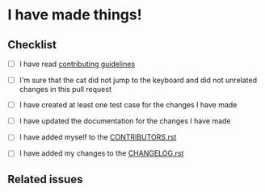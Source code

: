 # I have made things!

<!--
Hi, thanks for submitting a Pull Request. We appreciate it.

Please, fill in all the required information
to make our review and merging processes easier.

Cheers!
-->

## Checklist

<!-- Please check everything that applies: -->

- [ ] I have read [contributing guidelines](https://github.com/lk-geimfari/mimesis/blob/master/CONTRIBUTING.rst)
- [ ] I'm sure that the cat did not jump to the keyboard and did not unrelated changes in this pull request
- [ ] I have created at least one test case for the changes I have made
- [ ] I have updated the documentation for the changes I have made
- [ ] I have added myself to the [CONTRIBUTORS.rst](https://github.com/lk-geimfari/mimesis/blob/master/CONTRIBUTORS.rst)
- [ ] I have added my changes to the [CHANGELOG.rst](https://github.com/lk-geimfari/mimesis/blob/master/CHANGELOG.rst)


## Related issues

<!--
Mark what issues this Pull Request closes or references.

Format is:
- Closes #issue-number
- Refs #issue-number

Example. Refs #0
Documentation: https://blog.github.com/2013-05-14-closing-issues-via-pull-requests/
-->

<!--
If you have any feedback, just write it here.

It can be whatever you want!
-->
